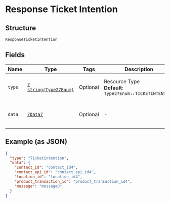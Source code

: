 
# Response Ticket Intention

## Structure

`ResponseTicketIntention`

## Fields

| Name | Type | Tags | Description | Getter | Setter |
|  --- | --- | --- | --- | --- | --- |
| `type` | [`?string(Type27Enum)`](../../doc/models/type-27-enum.md) | Optional | Resource Type<br>**Default**: `Type27Enum::TICKETINTENTION` | getType(): ?string | setType(?string type): void |
| `data` | [`?Data7`](../../doc/models/data-7.md) | Optional | - | getData(): ?Data7 | setData(?Data7 data): void |

## Example (as JSON)

```json
{
  "type": "TicketIntention",
  "data": {
    "contact_id": "contact_id4",
    "contact_api_id": "contact_api_id4",
    "location_id": "location_id4",
    "product_transaction_id": "product_transaction_id4",
    "message": "message0"
  }
}
```


